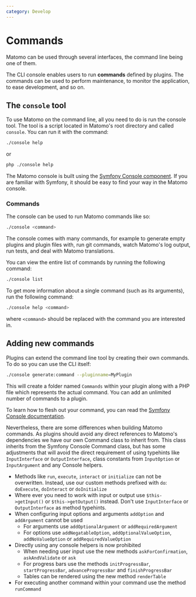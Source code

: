 ```yaml
---
category: Develop
---
```

# Commands

Matomo can be used through several interfaces, the command line being one of them.

The CLI console enables users to run **commands** defined by plugins. The commands can be used to perform maintenance, to monitor the application, to ease development, and so on.

## The `console` tool

To use Matomo on the command line, all you need to do is run the console tool. The tool is a script located in Matomo's root directory and called `console`. You can run it with the command:

```bash
./console help
```

or

```bash
php ./console help
```

The Matomo console is built using the [Symfony Console component](https://symfony.com/doc/current/components/console.html). If you are familiar with Symfony, it should be easy to find your way in the Matomo console.

### Commands

The console can be used to run Matomo commands like so:

```bash
./console <command>
```

The console comes with many commands, for example to generate empty plugins and plugin files with, run git commands, watch Matomo's log output, run tests, and deal with Matomo translations.

You can view the entire list of commands by running the following command:

```bash
./console list
```

To get more information about a single command (such as its arguments), run the following command:

```bash
./console help <command>
```

where `<command>` should be replaced with the command you are interested in.

## Adding new commands

Plugins can extend the command line tool by creating their own commands. To do so you can use the CLI itself: 

```bash
./console generate:command --pluginname=MyPlugin
```

This will create a folder named `Commands` within your plugin along with a PHP file which represents the actual command. You can add an unlimited number of commands to a plugin.

To learn how to flesh out your command, you can read the [Symfony Console documentation](https://symfony.com/doc/current/components/console/index.html).

Nevertheless, there are some differences when building Matomo commands. As plugins should avoid any direct references to Matomo's dependencies we have our own Command class to inherit from.
This class inherits from the Symfony Console Command class, but has some adjustments that will avoid the direct requirement of using typehints like `InputInterface` or `OutputInterface`, class constants from `InputOption` or `InputArgument` and any Console helpers.
* Methods like `run`, `execute`, `interact` or `initialize` can not be overwritten. Instead, use our custom methods prefixed with `do`: `doExecute`, `doInteract` or `doInitialize`
* Where ever you need to work with input or output use `$this->getInput()` or `$this->getOutput()` instead. Don't use `InputInterface` or `OutputInterface` as method typehints.
* When configuring input options and arguments `addOption` and `addArgument` cannot be used
  * For arguments use `addOptionalArgument` or `addRequiredArgument`
  * For options use `addNegatableOption`, `addOptionalValueOption`, `addNoValueOption` or `addRequiredValueOption`
* Directly using any console helpers is now prohibited
  * When needing user input use the new methods `askForConfirmation`, `askAndValidate` or `ask`
  * For progress bars use the methods `initProgressBar`, `startProgressBar`, `advanceProgressBar` and `finishProgressBar`
  * Tables can be rendered using the new method `renderTable`
* For executing another command within your command use the method `runCommand`

